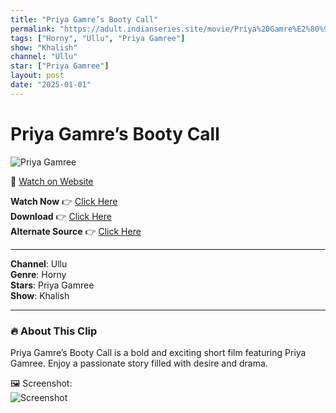 ```yaml
---
title: "Priya Gamre’s Booty Call"
permalink: "https://adult.indianseries.site/movie/Priya%20Gamre%E2%80%99s%20Booty%20Call"
tags: ["Horny", "Ullu", "Priya Gamree"]
show: "Khalish"
channel: "Ullu"
star: ["Priya Gamree"]
layout: post
date: "2025-01-01"
---
```


# Priya Gamre’s Booty Call

![Priya Gamree](https://shorts.desisins.com/wp-content/uploads/2024/05/Priya-Gamre-Ki-BottyCall-DesiSins.com_.jpg)

🔗 [Watch on Website](https://adult.indianseries.site/movie/Priya%20Gamre%E2%80%99s%20Booty%20Call)

**Watch Now** 👉 [Click Here](https://adult.indianseries.site/movie/Priya%20Gamre%E2%80%99s%20Booty%20Call)  
**Download** 👉 [Click Here](https://adult.indianseries.site/movie/Priya%20Gamre%E2%80%99s%20Booty%20Call)  
**Alternate Source** 👉 [Click Here](https://adult.indianseries.site/movie/Priya%20Gamre%E2%80%99s%20Booty%20Call)

---

**Channel**: Ullu  
**Genre**: Horny  
**Stars**: Priya Gamree  
**Show**: Khalish

---

### 🔥 About This Clip

Priya Gamre’s Booty Call is a bold and exciting short film featuring Priya Gamree. Enjoy a passionate story filled with desire and drama.
 
🖼️ Screenshot:  
![Screenshot](https://shorts.desisins.com/wp-content/uploads/2024/05/Priya-Gamre-Ki-BottyCall-DesiSins.com_.jpg)
